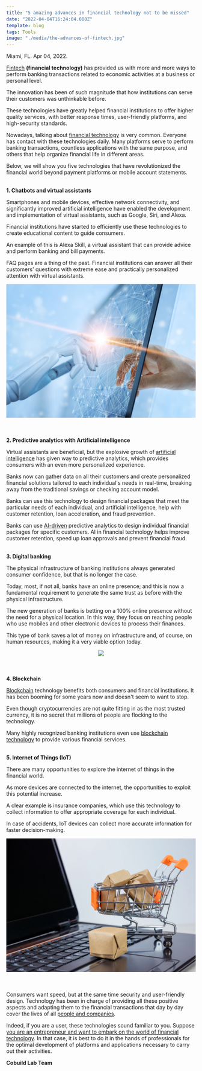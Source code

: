 ```yaml
---
title: "5 amazing advances in financial technology not to be missed"
date: "2022-04-04T16:24:04.000Z"
template: blog
tags: Tools
image: "./media/the-advances-of-fintech.jpg"
---
```


Miami, FL. Apr 04, 2022.

<a target="_blank" href="https://www.cobuildlab.com/blog/fintech-the-challenges-startups-face-with-financial-technologies/">   Fintech</a> <B>(financial technology)</B> has provided us with more and more ways to perform banking transactions related to economic activities at a business or personal level. 

The innovation has been of such magnitude that how institutions can serve their customers was unthinkable before.

These technologies have greatly helped financial institutions to offer higher quality services, with better response times, user-friendly platforms, and high-security standards. 

Nowadays, talking about <a target="_blank" href="https://www.cobuildlab.com/blog/top-fintech-solutions-to-watch-2022/">   financial technology</a> is very common. Everyone has contact with these technologies daily. Many platforms serve to perform banking transactions, countless applications with the same purpose, and others that help organize financial life in different areas. 

Below, we will show you five technologies that have revolutionized the financial world beyond payment platforms or mobile account statements. <Br> </Br>

<B><title-4>1. Chatbots and virtual assistants</title-4></B>

Smartphones and mobile devices, effective network connectivity, and significantly improved artificial intelligence have enabled the development and implementation of virtual assistants, such as Google, Siri, and Alexa. 

Financial institutions have started to efficiently use these technologies to create educational content to guide consumers. 

An example of this is Alexa Skill, a virtual assistant that can provide advice and perform banking and bill payments. 

FAQ pages are a thing of the past. Financial institutions can answer all their customers' questions with extreme ease and practically personalized attention with virtual assistants.

<center>
<img src="./media/ai-driven-financial-technology.jpg">
</center> <Br> </Br>

<B><title-4>2. Predictive analytics with Artificial intelligence</title-4></B>

Virtual assistants are beneficial, but the explosive growth of <a target="_blank" href="https://www.cobuildlab.com/blog/robots-that-are-revolutionizing-the-world/">   artificial intelligence</a> has given way to predictive analytics, which provides consumers with an even more personalized experience.

Banks now can gather data on all their customers and create personalized financial solutions tailored to each individual's needs in real-time, breaking away from the traditional savings or checking account model.

Banks can use this technology to design financial packages that meet the particular needs of each individual, and artificial intelligence, help with customer retention, loan acceleration, and fraud prevention.

Banks can use <a target="_blank" href="https://www.cobuildlab.com/blog/AI-and-machine-learning-trends-to-watch-in-2022/">   AI-driven</a> predictive analytics to design individual financial packages for specific customers. AI in financial technology helps improve customer retention, speed up loan approvals and prevent financial fraud. <Br> </Br>

<B><title-4>3. Digital banking</title-4></B>

The physical infrastructure of banking institutions always generated consumer confidence, but that is no longer the case. 

Today, most, if not all, banks have an online presence; and this is now a fundamental requirement to generate the same trust as before with the physical infrastructure. 

The new generation of banks is betting on a 100% online presence without the need for a physical location. In this way, they focus on reaching people who use mobiles and other electronic devices to process their finances.

This type of bank saves a lot of money on infrastructure and, of course, on human resources, making it a very viable option today.

<center>
<img src="./media/communication.png">
</center> <Br> </Br>

<B><title-4>4. Blockchain</title-4></B>

<a target="_blank" href="https://www.cobuildlab.com/blog/blockchain-world/">   Blockchain</a> technology benefits both consumers and financial institutions. It has been booming for some years now and doesn't seem to want to stop. 

Even though cryptocurrencies are not quite fitting in as the most trusted currency, it is no secret that millions of people are flocking to the technology.

Many highly recognized banking institutions even use <a target="_blank" href="https://www.cobuildlab.com/blog/blockchain-revolution-in-business-world/">   blockchain technology</a> to provide various financial services. <Br> </Br>

<B><title-4>5. Internet of Things (IoT)</title-4></B>
  
There are many opportunities to explore the internet of things in the financial world.

As more devices are connected to the internet, the opportunities to exploit this potential increase. 

A clear example is insurance companies, which use this technology to collect information to offer appropriate coverage for each individual. 

In case of accidents, IoT devices can collect more accurate information for faster decision-making. 

<center>
<img src="./media/the-evolution-of-financial-technology.jpg">
</center> <Br> </Br>

Consumers want speed, but at the same time security and user-friendly design. Technology has been in charge of providing all these positive aspects and adapting them to the financial transactions that day by day cover the lives of all <a target="_blank" href="https://www.cobuildlab.com/blog/5-steps-to-take-for-sustainable-business-expansion/">   people and companies</a>. 

Indeed, if you are a user, these technologies sound familiar to you. Suppose <a target="_blank" href="https://www.cobuildlab.com/services/software-startup-investor">   you are an entrepreneur and want to embark on the world of financial technology</a>. In that case, it is best to do it in the hands of professionals for the optimal development of platforms and applications necessary to carry out their activities.

<B><title-3>Cobuild Lab Team</title-3></B>
